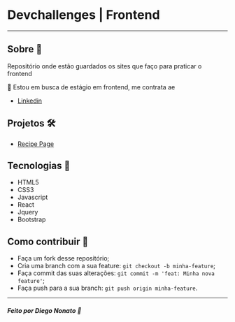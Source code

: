 <h1>Devchallenges | Frontend</h1>

---

## Sobre :memo:

Repositório onde estão guardados os sites que faço para praticar o frontend

👀 Estou em busca de estágio em frontend, me contrata ae

- <a href="https://www.linkedin.com/in/diegononato/">Linkedin</a>

## Projetos  🛠 

- <a href="https://github.com/nonatodiego/Devchallenges-Frontend/tree/main/recipe-page">Recipe Page</a>




## Tecnologias :rocket:

- HTML5
- CSS3
- Javascript
- React
- Jquery
- Bootstrap

## Como contribuir 🤔

- Faça um fork desse repositório;
- Cria uma branch com a sua feature: `git checkout -b minha-feature`;
- Faça commit das suas alterações: `git commit -m 'feat: Minha nova feature'`;
- Faça push para a sua branch: `git push origin minha-feature`.

---

##### Feito por Diego Nonato :wave:
